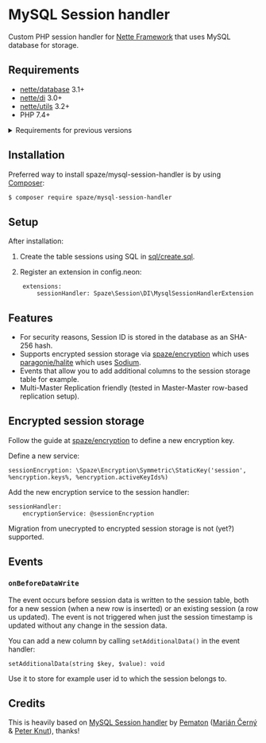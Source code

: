# MySQL Session handler

Custom PHP session handler for [Nette Framework](http://nette.org/) that uses MySQL database for storage.

## Requirements

- [nette/database](https://github.com/nette/database) 3.1+
- [nette/di](https://github.com/nette/utils) 3.0+
- [nette/utils](https://github.com/nette/utils) 3.2+
- PHP 7.4+

<details>
<summary>Requirements for previous versions</summary>

*Requirements for 2.1 (not supported anymore)**
- [nette/database](https://github.com/nette/database) 2.4+
- [nette/di](https://github.com/nette/utils) 2.4+
- [nette/utils](https://github.com/nette/utils) 2.4+
- PHP 7.2+
</details>

## Installation

Preferred way to install spaze/mysql-session-handler is by using [Composer](http://getcomposer.org/):

```sh
$ composer require spaze/mysql-session-handler
```

## Setup

After installation:

1) Create the table sessions using SQL in [sql/create.sql](sql/create.sql).

2) Register an extension in config.neon:

```neon
	extensions:
		sessionHandler: Spaze\Session\DI\MysqlSessionHandlerExtension
```

## Features

- For security reasons, Session ID is stored in the database as an SHA-256 hash.
- Supports encrypted session storage via [spaze/encryption](https://github.com/spaze/encryption) which uses [paragonie/halite](https://github.com/paragonie/halite) which uses [Sodium](https://php.net/sodium).
- Events that allow you to add additional columns to the session storage table for example.
- Multi-Master Replication friendly (tested in Master-Master row-based replication setup).

## Encrypted session storage

Follow the guide at [spaze/encryption](https://github.com/spaze/encryption#usage-in-nette-framework) to define a new encryption key.

Define a new service:
```
sessionEncryption: \Spaze\Encryption\Symmetric\StaticKey('session', %encryption.keys%, %encryption.activeKeyIds%)
```

Add the new encryption service to the session handler:
```
sessionHandler:
    encryptionService: @sessionEncryption
```

Migration from unecrypted to encrypted session storage is not (yet?) supported.

## Events

### `onBeforeDataWrite`
The event occurs before session data is written to the session table, both for a new session (when a new row is inserted) or an existing session (a row us updated). The event is not triggered when just the session timestamp is updated without any change in the session data.

You can add a new column by calling `setAdditionalData()` in the event handler:
```
setAdditionalData(string $key, $value): void
```
Use it to store for example user id to which the session belongs to.

## Credits

This is heavily based on [MySQL Session handler](https://github.com/pematon/mysql-session-handler) by [Pematon](https://github.com/orgs/pematon/people) ([Marián Černý](https://github.com/mariancerny) & [Peter Knut](https://github.com/peterpp)), thanks!
